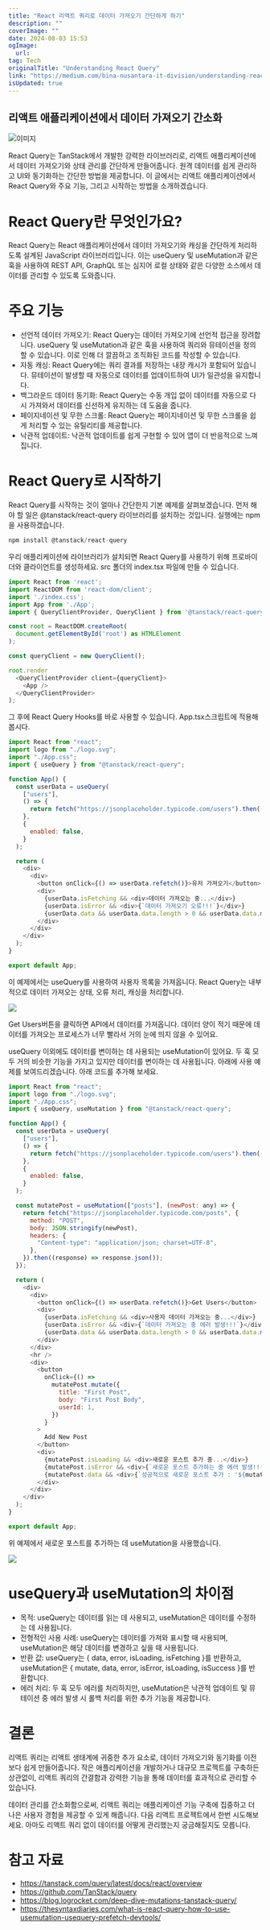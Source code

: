 ```yaml
---
title: "React 리액트 쿼리로 데이터 가져오기 간단하게 하기"
description: ""
coverImage: ""
date: 2024-08-03 15:53
ogImage:
  url:
tag: Tech
originalTitle: "Understanding React Query"
link: "https://medium.com/bina-nusantara-it-division/understanding-react-query-11e56960e90c"
isUpdated: true
---
```


## 리액트 애플리케이션에서 데이터 가져오기 간소화

![이미지](/assets/img/UnderstandingReactQuery_0.png)

React Query는 TanStack에서 개발한 강력한 라이브러리로, 리액트 애플리케이션에서 데이터 가져오기와 상태 관리를 간단하게 만들어줍니다. 원격 데이터를 쉽게 관리하고 UI와 동기화하는 간단한 방법을 제공합니다. 이 글에서는 리액트 애플리케이션에서 React Query와 주요 기능, 그리고 시작하는 방법을 소개하겠습니다.

# React Query란 무엇인가요?

<!-- seedividend - 사각형 -->

<ins class="adsbygoogle"
     style="display:block"
     data-ad-client="ca-pub-4877378276818686"
     data-ad-slot="1898504329"
     data-ad-format="auto"
     data-full-width-responsive="true"></ins>

<script>
     (adsbygoogle = window.adsbygoogle || []).push({});
</script>

React Query는 React 애플리케이션에서 데이터 가져오기와 캐싱을 간단하게 처리하도록 설계된 JavaScript 라이브러리입니다. 이는 useQuery 및 useMutation과 같은 훅을 사용하여 REST API, GraphQL 또는 심지어 로컬 상태와 같은 다양한 소스에서 데이터를 관리할 수 있도록 도와줍니다.

# 주요 기능

- 선언적 데이터 가져오기: React Query는 데이터 가져오기에 선언적 접근을 장려합니다. useQuery 및 useMutation과 같은 훅을 사용하여 쿼리와 뮤테이션을 정의할 수 있습니다. 이로 인해 더 깔끔하고 조직화된 코드를 작성할 수 있습니다.
- 자동 캐싱: React Query에는 쿼리 결과를 저장하는 내장 캐시가 포함되어 있습니다. 뮤테이션이 발생할 때 자동으로 데이터를 업데이트하여 UI가 일관성을 유지합니다.
- 백그라운드 데이터 동기화: React Query는 수동 개입 없이 데이터를 자동으로 다시 가져와서 데이터를 신선하게 유지하는 데 도움을 줍니다.
- 페이지네이션 및 무한 스크롤: React Query는 페이지네이션 및 무한 스크롤을 쉽게 처리할 수 있는 유틸리티를 제공합니다.
- 낙관적 업데이트: 낙관적 업데이트를 쉽게 구현할 수 있어 앱이 더 반응적으로 느껴집니다.

# React Query로 시작하기

<!-- seedividend - 사각형 -->

<ins class="adsbygoogle"
     style="display:block"
     data-ad-client="ca-pub-4877378276818686"
     data-ad-slot="1898504329"
     data-ad-format="auto"
     data-full-width-responsive="true"></ins>

<script>
     (adsbygoogle = window.adsbygoogle || []).push({});
</script>

React Query를 시작하는 것이 얼마나 간단한지 기본 예제를 살펴보겠습니다. 먼저 해야 할 일은 @tanstack/react-query 라이브러리를 설치하는 것입니다. 실행에는 npm을 사용하겠습니다.

```js
npm install @tanstack/react-query
```

우리 애플리케이션에 라이브러리가 설치되면 React Query를 사용하기 위해 프로바이더와 클라이언트를 생성하세요. src 폴더의 index.tsx 파일에 만들 수 있습니다.

```js
import React from 'react';
import ReactDOM from 'react-dom/client';
import './index.css';
import App from './App';
import { QueryClientProvider, QueryClient } from '@tanstack/react-query';

const root = ReactDOM.createRoot(
  document.getElementById('root') as HTMLElement
);

const queryClient = new QueryClient();

root.render
  <QueryClientProvider client={queryClient}>
    <App />
  </QueryClientProvider>
);
```

<!-- seedividend - 사각형 -->

<ins class="adsbygoogle"
     style="display:block"
     data-ad-client="ca-pub-4877378276818686"
     data-ad-slot="1898504329"
     data-ad-format="auto"
     data-full-width-responsive="true"></ins>

<script>
     (adsbygoogle = window.adsbygoogle || []).push({});
</script>

그 후에 React Query Hooks를 바로 사용할 수 있습니다. App.tsx스크립트에 적용해 봅시다.

```js
import React from "react";
import logo from "./logo.svg";
import "./App.css";
import { useQuery } from "@tanstack/react-query";

function App() {
  const userData = useQuery(
    ["users"],
    () => {
      return fetch("https://jsonplaceholder.typicode.com/users").then((response) => response.json());
    },
    {
      enabled: false,
    }
  );

  return (
    <div>
      <div>
        <button onClick={() => userData.refetch()}>유저 가져오기</button>
        <div>
          {userData.isFetching && <div>데이터 가져오는 중...</div>}
          {userData.isError && <div>{`데이터 가져오기 오류!!!`}</div>}
          {userData.data && userData.data.length > 0 && userData.data.map((user: any) => <div>{user.name}</div>)}
        </div>
      </div>
    </div>
  );
}

export default App;
```

이 예제에서는 useQuery를 사용하여 사용자 목록을 가져옵니다. React Query는 내부적으로 데이터 가져오는 상태, 오류 처리, 캐싱을 처리합니다.

<img src="https://miro.medium.com/v2/resize:fit:576/1*VMVis07NyntygP6-WrYLRg.gif" />

<!-- seedividend - 사각형 -->

<ins class="adsbygoogle"
     style="display:block"
     data-ad-client="ca-pub-4877378276818686"
     data-ad-slot="1898504329"
     data-ad-format="auto"
     data-full-width-responsive="true"></ins>

<script>
     (adsbygoogle = window.adsbygoogle || []).push({});
</script>

Get Users버튼을 클릭하면 API에서 데이터를 가져옵니다. 데이터 양이 적기 때문에 데이터를 가져오는 프로세스가 너무 빨라서 거의 눈에 띄지 않을 수 있어요.

useQuery 이외에도 데이터를 변이하는 데 사용되는 useMutation이 있어요. 두 훅 모두 거의 비슷한 기능을 가지고 있지만 데이터를 변이하는 데 사용됩니다. 아래에 사용 예제를 보여드리겠습니다. 아래 코드를 추가해 보세요.

```js
import React from "react";
import logo from "./logo.svg";
import "./App.css";
import { useQuery, useMutation } from "@tanstack/react-query";

function App() {
  const userData = useQuery(
    ["users"],
    () => {
      return fetch("https://jsonplaceholder.typicode.com/users").then((response) => response.json());
    },
    {
      enabled: false,
    }
  );

  const mutatePost = useMutation(["posts"], (newPost: any) => {
    return fetch("https://jsonplaceholder.typicode.com/posts", {
      method: "POST",
      body: JSON.stringify(newPost),
      headers: {
        "Content-type": "application/json; charset=UTF-8",
      },
    }).then((response) => response.json());
  });

  return (
    <div>
      <div>
        <button onClick={() => userData.refetch()}>Get Users</button>
        <div>
          {userData.isFetching && <div>사용자 데이터 가져오는 중...</div>}
          {userData.isError && <div>{`데이터 가져오는 중 에러 발생!!!`}</div>}
          {userData.data && userData.data.length > 0 && userData.data.map((user: any) => <div>{user.name}</div>)}
        </div>
      </div>
      <hr />
      <div>
        <button
          onClick={() =>
            mutatePost.mutate({
              title: "First Post",
              body: "First Post Body",
              userId: 1,
            })
          }
        >
          Add New Post
        </button>
        <div>
          {mutatePost.isLoading && <div>새로운 포스트 추가 중...</div>}
          {mutatePost.isError && <div>{`새로운 포스트 추가하는 중 에러 발생!!!`}</div>}
          {mutatePost.data && <div>{`성공적으로 새로운 포스트 추가 : '${mutatePost.data.title}'`}</div>}
        </div>
      </div>
    </div>
  );
}

export default App;
```

위 예제에서 새로운 포스트를 추가하는 데 useMutation을 사용했습니다.

<!-- seedividend - 사각형 -->

<ins class="adsbygoogle"
     style="display:block"
     data-ad-client="ca-pub-4877378276818686"
     data-ad-slot="1898504329"
     data-ad-format="auto"
     data-full-width-responsive="true"></ins>

<script>
     (adsbygoogle = window.adsbygoogle || []).push({});
</script>

<img src="https://miro.medium.com/v2/resize:fit:820/1*8PXYBNVu3ySVOCbBytoD4Q.gif" />

# useQuery과 useMutation의 차이점

- 목적: useQuery는 데이터를 읽는 데 사용되고, useMutation은 데이터를 수정하는 데 사용됩니다.
- 전형적인 사용 사례: useQuery는 데이터를 가져와 표시할 때 사용되며, useMutation은 해당 데이터를 변경하고 싶을 때 사용됩니다.
- 반환 값: useQuery는 { data, error, isLoading, isFetching }를 반환하고, useMutation은 { mutate, data, error, isError, isLoading, isSuccess }를 반환합니다.
- 에러 처리: 두 훅 모두 에러를 처리하지만, useMutation은 낙관적 업데이트 및 뮤테이션 중 에러 발생 시 롤백 처리를 위한 추가 기능을 제공합니다.

# 결론

<!-- seedividend - 사각형 -->

<ins class="adsbygoogle"
     style="display:block"
     data-ad-client="ca-pub-4877378276818686"
     data-ad-slot="1898504329"
     data-ad-format="auto"
     data-full-width-responsive="true"></ins>

<script>
     (adsbygoogle = window.adsbygoogle || []).push({});
</script>

리액트 쿼리는 리액트 생태계에 귀중한 추가 요소로, 데이터 가져오기와 동기화를 이전보다 쉽게 만들어줍니다. 작은 애플리케이션을 개발하거나 대규모 프로젝트를 구축하든 상관없이, 리액트 쿼리의 간결함과 강력한 기능을 통해 데이터를 효과적으로 관리할 수 있습니다.

데이터 관리를 간소화함으로써, 리액트 쿼리는 애플리케이션 기능 구축에 집중하고 더 나은 사용자 경험을 제공할 수 있게 해줍니다. 다음 리액트 프로젝트에서 한번 시도해보세요. 아마도 리액트 쿼리 없이 데이터를 어떻게 관리했는지 궁금해질지도 모릅니다.

# 참고 자료

- https://tanstack.com/query/latest/docs/react/overview
- https://github.com/TanStack/query
- https://blog.logrocket.com/deep-dive-mutations-tanstack-query/
- https://thesyntaxdiaries.com/what-is-react-query-how-to-use-usemutation-usequery-prefetch-devtools/
